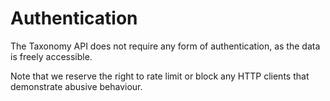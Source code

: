 # Authentication

The Taxonomy API does not require any form of authentication, as the data is freely accessible.

Note that we reserve the right to rate limit or block any HTTP clients that demonstrate abusive behaviour.
